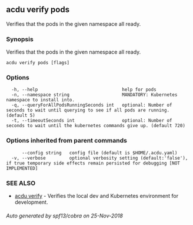 ## acdu verify pods

Verifies that the pods in the given namespace all ready.

### Synopsis

Verifies that the pods in the given namespace all ready.

```
acdu verify pods [flags]
```

### Options

```
  -h, --help                                help for pods
  -n, --namespace string                    MANDATORY: Kubernetes namespace to install into.
  -q, --queryForAllPodsRunningSeconds int   optional: Number of seconds to wait until querying to see if all pods are running. (default 5)
  -t, --timeoutSeconds int                  optional: Number of seconds to wait until the kubernetes commands give up. (default 720)
```

### Options inherited from parent commands

```
      --config string   config file (default is $HOME/.acdu.yaml)
  -v, --verbose         optional verbosity setting (default:'false'), if true temporary side effects remain persisted for debugging [NOT IMPLEMENTED]
```

### SEE ALSO

* [acdu verify](acdu_verify.md)	 - Verifies the local dev and Kubernetes environment for development.

###### Auto generated by spf13/cobra on 25-Nov-2018
